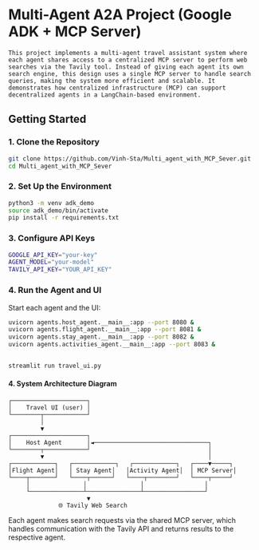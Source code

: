 #  Multi-Agent A2A Project (Google ADK + MCP Server)

```text
This project implements a multi-agent travel assistant system where each agent shares access to a centralized MCP server to perform web searches via the Tavily tool. Instead of giving each agent its own search engine, this design uses a single MCP server to handle search queries, making the system more efficient and scalable. It demonstrates how centralized infrastructure (MCP) can support decentralized agents in a LangChain-based environment. 
```

##  Getting Started 

### 1. Clone the Repository
```bash
git clone https://github.com/Vinh-Sta/Multi_agent_with_MCP_Sever.git
cd Multi_agent_with_MCP_Sever
```
### 2. Set Up the Environment 
```bash
python3 -m venv adk_demo  
source adk_demo/bin/activate  
pip install -r requirements.txt  
```
### 3. Configure API Keys 
```bash
GOOGLE_API_KEY="your-key"  
AGENT_MODEL="your-model"  
TAVILY_API_KEY="YOUR_API_KEY"
```
### 4. Run the Agent and UI 
Start each agent and the UI: 
```bash
uvicorn agents.host_agent.__main__:app --port 8080 &  
uvicorn agents.flight_agent.__main__:app --port 8081 &  
uvicorn agents.stay_agent.__main__:app --port 8082 &  
uvicorn agents.activities_agent.__main__:app --port 8083 &  


streamlit run travel_ui.py  
```

#### 4. System Architecture Diagram
```plaintext
┌─────────────────────┐
│    Travel UI (user) │
└────────┬────────────┘
         │
         ▼
┌─────────────────────┐
│    Host Agent       │◄────────────────────────────────┐
└────────┬────────────┘                                 │
         ▼                                              │
┌────────────┐   ┌────────────┐   ┌────────────┐   ┌────▼─────┐
│Flight Agent│   │ Stay Agent│   │Activity Agent│  │ MCP Server│
└────┬───────┘   └────┬──────┘   └────┬────────┘   └────┬─────┘
     │               │               │                 │
     └───────────────┴───────────────┴─────────────────┘
                      ▼
              🌐 Tavily Web Search
```

Each agent makes search requests via the shared MCP server, which handles communication with the Tavily API and returns results to the respective agent. 

